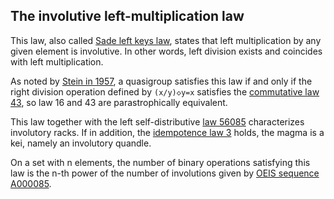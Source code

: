 ## The involutive left-multiplication law

This law, also called [Sade left keys law](https://arxiv.org/abs/1408.0991), states that left multiplication by any given element is involutive.  In other words, left division exists and coincides with left multiplication.

As noted by [Stein in 1957](https://doi.org/10.1090/S0002-9947-1957-0094404-6), a quasigroup satisfies this law if and only if the right division operation defined by `(x/y)◇y=x` satisfies the [commutative law 43](https://teorth.github.io/equational_theories/implications/?43), so law 16 and 43 are parastrophically equivalent.

This law together with the left self-distributive [law 56085](https://teorth.github.io/equational_theories/implications/?56085) characterizes involutory racks.  If in addition, the [idempotence law 3](https://teorth.github.io/equational_theories/implications/?3) holds, the magma is a kei, namely an involutory quandle.

On a set with n elements, the number of binary operations satisfying this law is the n-th power of the number of involutions given by [OEIS sequence A000085](https://oeis.org/A000085).
